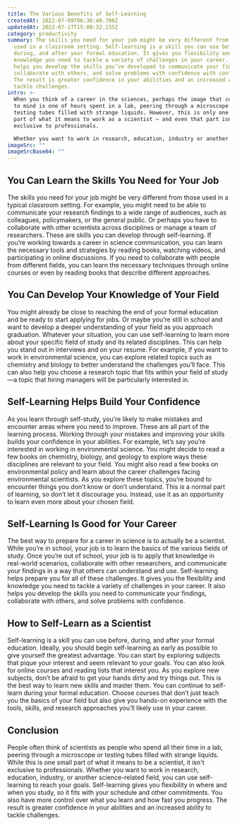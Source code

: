 ```yaml
---
title: The Various Benefits of Self-Learning
createdAt: 2022-07-09T06:36:40.700Z
updatedAt: 2022-07-17T15:00:32.235Z
category: productivity
summary: The skills you need for your job might be very different from those
  used in a classroom setting. Self-learning is a skill you can use before,
  during, and after your formal education. It gives you flexibility and
  knowledge you need to tackle a variety of challenges in your career. It also
  helps you develop the skills you’ve developed to communicate your findings,
  collaborate with others, and solve problems with confidence with confidence.
  The result is greater confidence in your abilities and an increased ability to
  tackle challenges.
intro: >-
  When you think of a career in the sciences, perhaps the image that comes
  to mind is one of hours spent in a lab, peering through a microscope or
  testing tubes filled with strange liquids. However, this is only one small
  part of what it means to work as a scientist — and even that part isn’t
  exclusive to professionals. 

  Whether you want to work in research, education, industry or another science-related field, self-learning can help you reach your goals. It gives you flexibility in where and when you study, so it fits with your schedule and other commitments. You also have more control over what you learn and how fast you progress. The result is greater confidence in your abilities and an increased ability to tackle challenges. Read on for details about why self-learning might be right for you and some examples of how it could be useful if you work as a scientist.
imageSrc: ""
imageSrcBase64: ""
---
```


## You Can Learn the Skills You Need for Your Job

The skills you need for your job might be very different from those used in a typical classroom setting. For example, you might need to be able to communicate your research findings to a wide range of audiences, such as colleagues, policymakers, or the general public. Or perhaps you have to collaborate with other scientists across disciplines or manage a team of researchers.
These are skills you can develop through self-learning. If you’re working towards a career in science communication, you can learn the necessary tools and strategies by reading books, watching videos, and participating in online discussions. If you need to collaborate with people from different fields, you can learn the necessary techniques through online courses or even by reading books that describe different approaches.

## You Can Develop Your Knowledge of Your Field

You might already be close to reaching the end of your formal education and be ready to start applying for jobs. Or maybe you’re still in school and want to develop a deeper understanding of your field as you approach graduation.
Whatever your situation, you can use self-learning to learn more about your specific field of study and its related disciplines. This can help you stand out in interviews and on your resume. For example, if you want to work in environmental science, you can explore related topics such as chemistry and biology to better understand the challenges you’ll face. This can also help you choose a research topic that fits within your field of study—a topic that hiring managers will be particularly interested in.

## Self-Learning Helps Build Your Confidence

As you learn through self-study, you’re likely to make mistakes and encounter areas where you need to improve. These are all part of the learning process. Working through your mistakes and improving your skills builds your confidence in your abilities.
For example, let’s say you’re interested in working in environmental science. You might decide to read a few books on chemistry, biology, and geology to explore ways these disciplines are relevant to your field. You might also read a few books on environmental policy and learn about the career challenges facing environmental scientists. As you explore these topics, you’re bound to encounter things you don’t know or don’t understand. This is a normal part of learning, so don’t let it discourage you. Instead, use it as an opportunity to learn even more about your chosen field.

## Self-Learning Is Good for Your Career

The best way to prepare for a career in science is to actually be a scientist. While you’re in school, your job is to learn the basics of the various fields of study. Once you’re out of school, your job is to apply that knowledge in real-world scenarios, collaborate with other researchers, and communicate your findings in a way that others can understand and use.
Self-learning helps prepare you for all of these challenges. It gives you the flexibility and knowledge you need to tackle a variety of challenges in your career. It also helps you develop the skills you need to communicate your findings, collaborate with others, and solve problems with confidence.

## How to Self-Learn as a Scientist

Self-learning is a skill you can use before, during, and after your formal education. Ideally, you should begin self-learning as early as possible to give yourself the greatest advantage.
You can start by exploring subjects that pique your interest and seem relevant to your goals. You can also look for online courses and reading lists that interest you. As you explore new subjects, don’t be afraid to get your hands dirty and try things out. This is the best way to learn new skills and master them.
You can continue to self-learn during your formal education. Choose courses that don’t just teach you the basics of your field but also give you hands-on experience with the tools, skills, and research approaches you’ll likely use in your career.

## Conclusion

People often think of scientists as people who spend all their time in a lab, peering through a microscope or testing tubes filled with strange liquids. While this is one small part of what it means to be a scientist, it isn't exclusive to professionals. Whether you want to work in research, education, industry, or another science-related field, you can use self-learning to reach your goals. Self-learning gives you flexibility in where and when you study, so it fits with your schedule and other commitments. You also have more control over what you learn and how fast you progress. The result is greater confidence in your abilities and an increased ability to tackle challenges.
